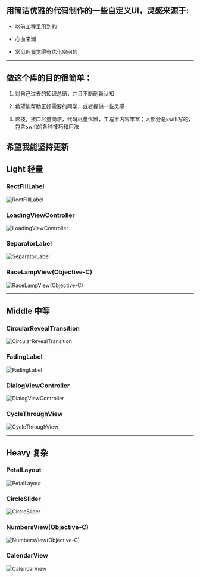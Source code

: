 ## 用简洁优雅的代码制作的一些自定义UI，灵感来源于:

* 以前工程里用到的

* 心血来潮

* 常见但我觉得有优化空间的

---

## 做这个库的目的很简单：

1. 对自己过去的知识总结，并且不断刷新认知

2. 希望能帮助正好需要的同学，或者提供一些灵感

3. 炫技，接口尽量简洁，代码尽量优雅，工程里内容丰富；大部分是swift写的，包含swift的各种技巧和用法

**希望我能坚持更新**
---

## Light 轻量
### RectFillLabel
![RectFillLabel](https://github.com/blurryssky/10000ui/blob/master/gifs/Light/RectFillLabel.gif)
### LoadingViewController
![LoadingViewController](https://github.com/blurryssky/10000ui-swift/blob/master/gifs/Light/LoadingViewController.gif)
### SeparatorLabel
![SeparatorLabel](https://github.com/blurryssky/10000ui-swift/blob/master/gifs/Light/SeparatorLabel.png)
### RaceLampView(Objective-C)
![RaceLampView(Objective-C)](https://github.com/blurryssky/10000ui-swift/blob/master/gifs/Light/RaceLampView.gif)

---

## Middle 中等
### CircularRevealTransition
![CircularRevealTransition](https://github.com/blurryssky/10000ui/blob/master/gifs/Middle/CircularRevealTransition.gif)
### FadingLabel
![FadingLabel](https://github.com/blurryssky/10000ui/blob/master/gifs/Middle/FadingLabel.gif)
### DialogViewController
![DialogViewController](https://github.com/blurryssky/10000ui-swift/blob/master/gifs/Middle/DialogViewController.gif)
### CycleThroughView
![CycleThroughView](https://github.com/blurryssky/10000ui-swift/blob/master/gifs/Middle/CycleThroughView.gif)

---

## Heavy 复杂
### PetalLayout
![PetalLayout](https://github.com/blurryssky/10000ui/blob/master/gifs/Heavy/PetalLayout.gif)
### CircleSlider
![CircleSlider](https://github.com/blurryssky/10000ui-swift/blob/master/gifs/Heavy/CircleSlider.gif)
### NumbersView(Objective-C)
![NumbersView(Objective-C)](https://github.com/blurryssky/10000ui-swift/blob/master/gifs/Heavy/NumbersView.gif)
### CalendarView
![CalendarView](https://github.com/blurryssky/10000ui-swift/blob/master/gifs/Heavy/CalendarView.gif)
